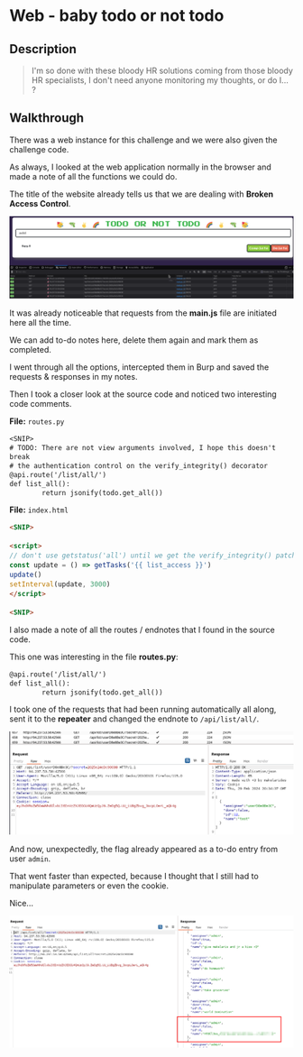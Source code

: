 # Web - baby todo or not todo

## Description
> I'm so done with these bloody HR solutions coming from those bloody HR specialists, I don't need anyone monitoring my thoughts, or do I... ?

## Walkthrough

There was a web instance for this challenge and we were also given the challenge code.

As always, I looked at the web application normally in the browser and made a note of all the functions we could do.

The title of the website already tells us that we are dealing with __Broken Access Control__.

![Screenshot0](./screenshots/0.png)

It was already noticeable that requests from the __main.js__ file are initiated here all the time.

We can add to-do notes here, delete them again and mark them as completed.

I went through all the options, intercepted them in Burp and saved the requests & responses in my notes.

Then I took a closer look at the source code and noticed two interesting code comments.

__File:__ `routes.py`

```
<SNIP>
# TODO: There are not view arguments involved, I hope this doesn't break
# the authentication control on the verify_integrity() decorator
@api.route('/list/all/')
def list_all():
        return jsonify(todo.get_all())
```

__File:__ `index.html`

```html
<SNIP>

<script>
// don't use getstatus('all') until we get the verify_integrity() patched
const update = () => getTasks('{{ list_access }}')
update()
setInterval(update, 3000)
</script>

<SNIP>
```

I also made a note of all the routes / endnotes that I found in the source code.

This one was interesting in the file __routes.py__:

```
@api.route('/list/all/')
def list_all():
        return jsonify(todo.get_all())
```

I took one of the requests that had been running automatically all along, sent it to the __repeater__ and changed the endnote to `/api/list/all/`.

![Screenshot1](./screenshots/1.png)

And now, unexpectedly, the flag already appeared as a to-do entry from user `admin`.

That went faster than expected, because I thought that I still had to manipulate parameters or even the cookie.

Nice...

![Screenshot2](./screenshots/2.png)
